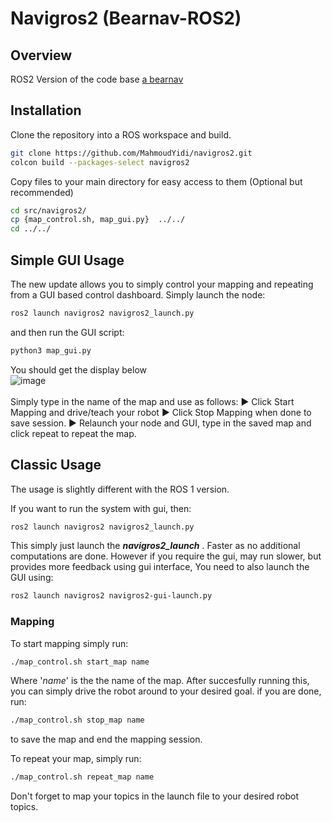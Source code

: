 # Navigros2 (Bearnav-ROS2)
## Overview

ROS2 Version of the code base [a bearnav](https://github.com/LCAS/bearnav2)
## Installation

Clone the repository into a ROS workspace and build.

```bash
git clone https://github.com/MahmoudYidi/navigros2.git
colcon build --packages-select navigros2
```
Copy files to your main directory for easy access to them (Optional but recommended)
```bash
cd src/navigros2/
cp {map_control.sh, map_gui.py}  ../../
cd ../../
```


## Simple GUI Usage
The new update allows you to simply control your mapping and repeating from a GUI based control dashboard.
Simply launch the node:
```bash
ros2 launch navigros2 navigros2_launch.py
```
and then run the GUI script:
```bash
python3 map_gui.py
```
You should get the display below
\
![image](https://github.com/user-attachments/assets/b5106119-949f-49ec-9465-f7faaff218d6)
\
\
Simply type in the name of the map and use as follows:
:arrow_forward: Click Start Mapping and drive/teach your robot
:arrow_forward: Click Stop Mapping when done to save session.
:arrow_forward: Relaunch your node and GUI, type in the saved map and click repeat to repeat the map.

## Classic Usage
The usage is slightly different with the ROS 1 version. 

If you want to run the system with gui, then:

```bash
ros2 launch navigros2 navigros2_launch.py
```
This simply just launch the ***navigros2_launch*** . Faster as no additional computations are done. However if you require the gui, may run slower, but provides more feedback using gui interface, You need to also launch the GUI using:

```bash
ros2 launch navigros2 navigros2-gui-launch.py
```




### Mapping
To start mapping simply run:
```bash
./map_control.sh start_map name
```
Where '*name*' is the the name of the map. After succesfully running this, you can simply drive the robot around to your desired goal. if you are done, run:

```bash
./map_control.sh stop_map name
```

to save the map and end the mapping session. 

To repeat your map, simply run:
```bash
./map_control.sh repeat_map name
```

Don't forget to map your topics in the launch file to your desired robot topics.
